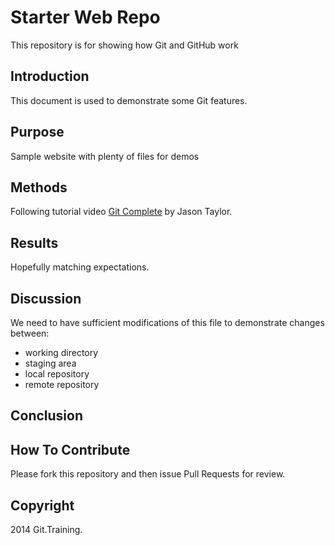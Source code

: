 # Starter Web Repo

This repository is for showing how Git and GitHub work

## Introduction

This document is used to demonstrate some Git features.

## Purpose

Sample website with plenty of files for demos

## Methods

Following tutorial video [Git Complete](https://subscription.packtpub.com/video/application-development/9781787123618/20121/20171/comparing-between-commits) by Jason Taylor.

## Results

Hopefully matching expectations.

## Discussion

We need to have sufficient modifications of this file to demonstrate changes between:
 * working directory
 * staging area
 * local repository
 * remote repository
 
## Conclusion


## How To Contribute

Please fork this repository and then issue Pull Requests for review.

## Copyright

2014 Git.Training.